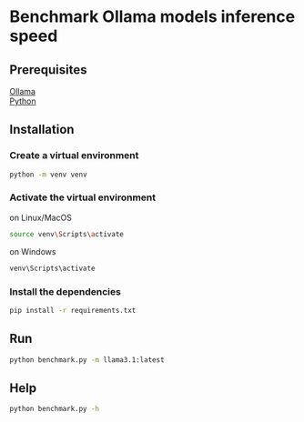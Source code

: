 # Benchmark Ollama models inference speed

## Prerequisites

[Ollama](https://ollama.com)  
[Python](https://www.python.org)

## Installation

### Create a virtual environment
```bash
python -m venv venv
```

### Activate the virtual environment

on Linux/MacOS
```bash
source venv\Scripts\activate
```

on Windows
```cmd
venv\Scripts\activate
```

### Install the dependencies
```bash
pip install -r requirements.txt
```

## Run

```bash
python benchmark.py -m llama3.1:latest
```

## Help

```bash
python benchmark.py -h
```
